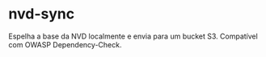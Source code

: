 # nvd-sync
Espelha a base da NVD localmente e envia para um bucket S3. Compatível com OWASP Dependency-Check.
